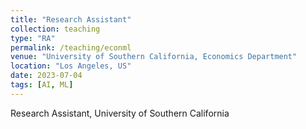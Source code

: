```yaml
---
title: "Research Assistant"
collection: teaching
type: "RA"
permalink: /teaching/econml
venue: "University of Southern California, Economics Department"
location: "Los Angeles, US"
date: 2023-07-04
tags: [AI, ML]
---
```

Research   Assistant,  University  of  Southern  California
